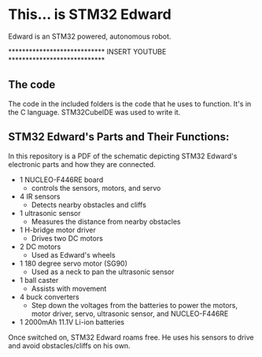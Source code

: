 # This... is STM32 Edward

Edward is an STM32 powered, autonomous robot.

**************************** INSERT YOUTUBE ****************************

## The code

The code in the included folders is the code that he uses to function. It's in the C language. STM32CubeIDE was used to write it.

## STM32 Edward's Parts and Their Functions:

In this repository is a PDF of the schematic depicting STM32 Edward's electronic parts and how they are connected.
* 1 NUCLEO-F446RE board
  * controls the sensors, motors, and servo
* 4 IR sensors
  * Detects nearby obstacles and cliffs
* 1 ultrasonic sensor
  * Measures the distance from nearby obstacles
* 1 H-bridge motor driver
  * Drives two DC motors
* 2 DC motors
  * Used as Edward's wheels
* 1 180 degree servo motor (SG90)
  * Used as a neck to pan the ultrasonic sensor
* 1 ball caster
  * Assists with movement
* 4 buck converters
  * Step down the voltages from the batteries to power the motors, motor driver, servo, ultrasonic sensor, and NUCLEO-F446RE
* 1 2000mAh 11.1V Li-ion batteries


Once switched on, STM32 Edward roams free. He uses his sensors to drive and avoid obstacles/cliffs on his own.



